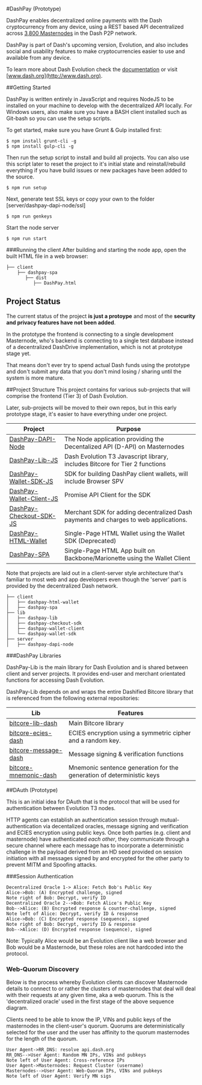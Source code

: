 
#DashPay (Prototype)

DashPay enables decentralized online payments with the Dash cryptocurrency from any device, using a REST based API decentralized across [3,800 Masternodes](http://178.254.23.111/~pub/masternode_count.png)  in the Dash P2P network.

DashPay is part of Dash's upcoming version, Evolution, and also includes social and usability features to make cryptocurrencies easier to use and available from any device.

To learn more about Dash Evolution check the [documentation](https://www.dash.org/evolution/) or visit [www.dash.org](http://www.dash.org).

##Getting Started

DashPay is written entirely in JavaScript and requires NodeJS to be installed on your machine to develop with the decentralized API locally.  For Windows users, also make sure you have a BASH client installed such as Git-bash so you can use the setup scripts.

To get started, make sure you have Grunt & Gulp installed first:
```
$ npm install grunt-cli -g
$ npm install gulp-cli -g
```
Then run the setup script to install and build all projects.  You can also use this script later to reset the project to it's initial state and reinstall/rebuild everything if you have build issues or new packages have been added to the source.
```
$ npm run setup
```
Next, generate test SSL keys or copy your own to the folder [server/dashpay-dapi-node/ssl]
```
$ npm run genkeys
```
Start the node server
```
$ npm run start
```

###Running the client
After building and starting the node app, open the built HTML file in a web browser:
```
├── client                      
    ├── dashpay-spa          
       ├── dist  
          ├── DashPay.html
```


## Project Status

The current status of the project **is just a protoype** and most of the **security and privacy features have not been added**.  

In the prototype the frontend is connecting to a single development Masternode, who's backend is connecting to a single test database instead of a decentralized DashDrive implementation, which is not at prototype stage yet.  

That means don't ever try to spend actual Dash funds using the prototype and don't submit any data that you don't mind losing / sharing until the system is more mature.

##Project Structure
This project contains for various sub-projects that will comprise the frontend (Tier 3) of Dash Evolution.

Later, sub-projects will be moved to their own repos, but in this early prototype stage, it's easier to have everything under one project.

Project     | Purpose 
-------- | ----- 
[DashPay-DAPI-Node](#) |  The Node application providing the Decentalized API (D-API) on Masternodes
[DashPay-Lib-JS](#)  | Dash Evolution T3 Javascript library, includes Bitcore for Tier 2 functions
[DashPay-Wallet-SDK-JS](#)   |  SDK for building DashPay client wallets, will include Browser SPV
[DashPay-Wallet-Client-JS](#)   |  Promise API Client for the SDK
[DashPay-Checkout-SDK-JS](#)  | Merchant SDK for adding decentralized Dash payments and charges to web applications.
[DashPay-HTML-Wallet](#)  | Single-Page HTML Wallet using the Wallet SDK (Deprecated)
[DashPay-SPA](#)  | Single-Page HTML App built on Backbone/Marionette using the Wallet Client

Note that projects are laid out in a client-server style architecture that's familiar to most web and app developers even though the 'server' part is provided by the decentralized Dash network.  

    ├── client                      
    │   ├── dashpay-html-wallet      
    │   ├── dashpay-spa      
    ├── lib                    
    │   ├── dashpay-lib          
    │   ├── dashpay-checkout-sdk 
    │   ├── dashpay-wallet-client          
    │   └── dashpay-wallet-sdk
    ├── server                    
    │   ├── dashpay-dapi-node


###DashPay Libraries

DashPay-Lib is the main library for Dash Evolution and is shared between client and server projects.  It provides end-user and merchant orientated functions for accessing Dash Evolution.  

DashPay-Lib depends on and wraps the entire Dashified Bitcore library that is referenced from the following external repositories:

Lib     | Features 
-------- | ----- 
[bitcore-lib-dash](https://github.com/andyfreer/bitcore-lib-dash) |  Main Bitcore library
[bitcore-ecies-dash](https://github.com/andyfreer/bitcore-ecies-dash)  | ECIES encryption using a symmetric cipher and a random key.
[bitcore-message-dash](https://github.com/andyfreer/bitcore-message-dash)   |  Message signing & verification functions
[bitcore-mnemonic-dash](https://github.com/andyfreer/bitcore-mnemonic-dash)  |  Mnemonic sentence generation for the generation of deterministic keys 


##DAuth (Prototype)

This is an initial idea for DAuth that is the protocol that will be used for authentication between Evolution T3 nodes.

HTTP agents can establish an authentication session through mutual-authentication via decentalized oracles, message signing and verification and ECIES encryption using public keys.  Once both parties (e.g. client and masternode) have authenticated *each other*, they communicate through a secure channel where each message has to incorporate a deterministic challenge in the payload derived from an HD seed provided on session initiation with all messages signed by and encrypted for the other party to prevent MITM and Spoofing attacks.

###Session Authentication

```sequence
Decentralized Oracle 1-> Alice: Fetch Bob's Public Key
Alice->Bob: (A) Encrypted challenge, signed
Note right of Bob: Decrypt, verify ID
Decentralized Oracle 2-->Bob: Fetch Alice's Public Key 
Bob-->Alice: (B) Encrypted response & counter-challenge, signed
Note left of Alice: Decrypt, verify ID & response 
Alice->Bob: (C) Encrypted response (sequence), signed
Note right of Bob: Decrypt, verify ID & response 
Bob-->Alice: (D) Encrypted response (sequence), signed
```
Note: Typically Alice would be an Evolution client like a web browser and Bob would be a Masternode, but these roles are not hardcoded into the protocol.


### Web-Quorum Discovery

Below is the process whereby Evolution clients can discover Masternode details to connect to or rather the clusters of masternodes that deal will deal with their requests at any given time, aka a web quorum.  This is the 'decentralized oracle' used in the first stage of the above sequence diagram.

Clients need to be able to know the IP, VINs and public keys of the masternodes in the client-user's quorum.
Quorums are deterministically selected for the user and the user has affinity to the quorum masternodes for the length of the quorum.

```sequence
User Agent->RR_DNS: resolve api.dash.org
RR_DNS-->User Agent: Random MN IPs, VINs and pubkeys
Note left of User Agent: Cross-reference IPs
User Agent->Masternodes: Request Cluster (username)
Masternodes-->User Agent: Web-Quorum IPs, VINs and pubkeys
Note left of User Agent: Verify MN sigs

```

